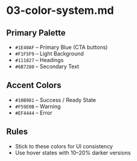 # 03-color-system.md

## Primary Palette
- `#1E40AF` – Primary Blue (CTA buttons)
- `#F1F5F9` – Light Background
- `#111827` – Headings
- `#6B7280` – Secondary Text

## Accent Colors
- `#10B981` – Success / Ready State
- `#F59E0B` – Warning
- `#EF4444` – Error

## Rules
- Stick to these colors for UI consistency
- Use hover states with 10–20% darker versions
